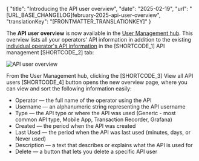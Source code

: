 {
  "title": "Introducing the API user overview",
  "date": "2025-02-19",
  "url": "[URL_BASE_CHANGELOG]february-2025-api-user-overview",
  "translationKey": "[FRONTMATTER_TRANSLATIONKEY]"
}

The **API user overview** is now available in the [User Management hub]([LINK_URL_1]). This overview lists all your operators' API information in addition to the existing [individual operator's API information]([LINK_URL_2]) in the [SHORTCODE_1] API management [SHORTCODE_2] tab:

![API user overview]([LINK_URL_3])

From the User Management hub, clicking the [SHORTCODE_3] View all API users [SHORTCODE_4] button opens the new overview page, where you can view and sort the following information easily:

- Operator — the full name of the operator using the API
- Username — an alphanumeric string representing the API username
- Type — the API type or where the API was used (Generic - most common API type, Mobile App, Transaction Recorder, Grafana)
- Created — the period when the API was created
- Last Used — the period when the API was last used (minutes, days, or Never used)
- Description — a text that describes or explains what the API is used for
- Delete — a button that lets you delete a specific API user